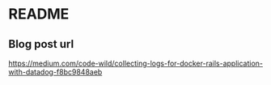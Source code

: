 # README

## Blog post url
https://medium.com/code-wild/collecting-logs-for-docker-rails-application-with-datadog-f8bc9848aeb